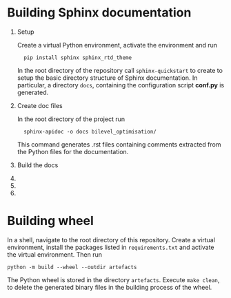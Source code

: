 # Building Sphinx documentation

1. Setup
   
   Create a virtual Python environment, activate the environment and run

         pip install sphinx sphinx_rtd_theme

   In the root directory of the repository call `sphinx-quickstart` to create to setup the 
   basic directory structure of Sphinx documentation. In particular, a directory `docs`, containing
   the configuration script **conf.py** is generated. 
2. Create doc files

   In the root directory of the project run
      
         sphinx-apidoc -o docs bilevel_optimisation/

   This command generates .rst files containing comments extracted from the Python files for the documentation. 

2. Build the docs
3. 
3. 
3. 

# Building wheel

In a shell, navigate to the root directory of this repository. Create a virtual environment, install the 
packages listed in `requirements.txt` and activate the virtual environment. Then run 

    python -m build --wheel --outdir artefacts

The Python wheel is stored in the directory `artefacts`. Execute `make clean`, to delete the
generated binary files in the building process of the wheel.